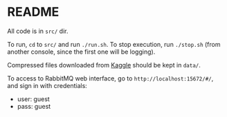 # README
All code is in `src/` dir.

To run, `cd` to `src/` and run `./run.sh`. To stop execution, run `./stop.sh` (from another console, since the first one will be logging).

Compressed files downloaded from [Kaggle](https://www.kaggle.com/pablodroca/yelp-review-analysis) should be kept in `data/`.

To access to RabbitMQ web interface, go to `http://localhost:15672/#/`, and sign in with credentials:
- user: guest
- pass: guest